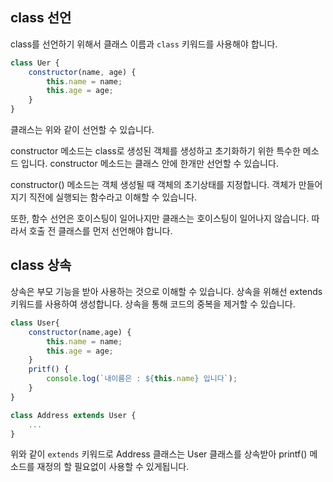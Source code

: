 ## class 선언
class를 선언하기 위해서 클래스 이름과 ```class``` 키워드를 사용해야 합니다.

```javascript
class Uer {
 	constructor(name, age) {
     	this.name = name; 
      	this.age = age;
    }
}
```

클래스는 위와 같이 선언할 수 있습니다.

constructor 메소드는 class로 생성된 객체를 생성하고 초기화하기 위한 특수한 메소드 입니다. constructor 메소드는 클래스 안에 한개만 선언할 수 있습니다.

constructor() 메소드는 객체 생성될 때 객체의 초기상태를 지정합니다.
객체가 만들어지기 직전에 실행되는 함수라고 이해할 수 있습니다.

또한, 함수 선언은 호이스팅이 일어나지만 클래스는 호이스팅이 일어나지 않습니다. 따라서 호출 전 클래스를 먼저 선언해야 합니다.

## class 상속
상속은 부모 기능을 받아 사용하는 것으로 이해할 수 있습니다.
상속을 위해선 extends 키워드를 사용하여 생성합니다. 상속을 통해 코드의 중복을 제거할 수 있습니다.

```javascript
class User{
 	constructor(name,age) {
     	this.name = name;
      	this.age = age;
    }
  	pritf() {
    	console.log(`내이름은 : ${this.name} 입니다`);
    }
}

class Address extends User {
	...
}
```

위와 같이 ```extends``` 키워드로 Address 클래스는 User 클래스를 상속받아 printf() 메소드를 재정의 할 필요없이 사용할 수 있게됩니다.





